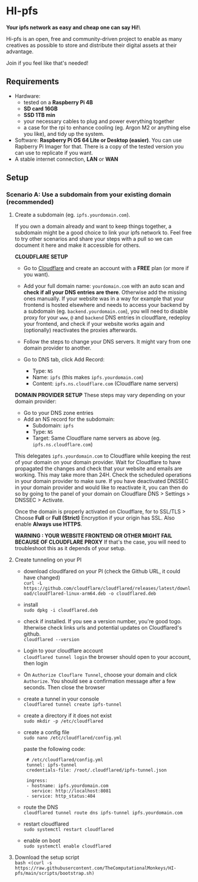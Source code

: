 # HI-pfs
**Your ipfs network as easy and cheap one can say Hi!**\

Hi-pfs is an open, free and community-driven project to enable as many creatives as possible to store and distribute their digital assets at their advantage.

Join if you feel like that's needed!

## Requirements
   - Hardware:
     - tested on a **Raspberry Pi 4B**
     - **SD card 16GB**
     - **SSD 1TB min**
     - your necessary cables to plug and power everything together
     - a case for the rpi to enhance cooling (eg. Argon M2 or anything else you like), and tidy up the system.
   - Software: **Raspberry Pi OS 64 Lite or Desktop (easier)**. You can use Rapberry Pi Imager for that. There is a copy of the tested version you can use to replicate if you want.
   - A stable internet connection, **LAN** or **WAN**


## Setup
### Scenario A: Use a subdomain from your existing domain (recommended)
1. Create a subdomain (eg. `ipfs.yourdomain.com`).
   
    If you own a domain already and want to keep things together, a subdomain might be a good choice to link your ipfs network to. Feel free to try other scenarios and share your steps with a pull so we can document it here and make it accessible for others.

   **CLOUDFLARE SETUP**
    - Go to [Cloudflare](https://www.cloudflare.com/) and create an account with a **FREE** plan (or more if you want).
    - Add your full domain name: `yourdomain.com` with an auto scan and **check if all your DNS entries are there**. Otherwise add the missing ones manually. If your website was in a way for example that your frontend is hosted elsewhere and needs to access your backend by a subdomain (eg. `backend.yourdomain.com`), you will need to disable proxy for your `www`, `@` and `backend` DNS entries in cloudflare, redeploy your frontend, and check if your website works again and (optionally) reactivates the proxies afterwards.
      
    - Follow the steps to change your DNS servers. It might vary from one domain provider to another.
    - Go to DNS tab, click Add Record:
      - Type: `NS`
      - Name: `ipfs` (this makes `ipfs.yourdomain.com`)
      - Content: `ipfs.ns.cloudflare.com` (Cloudflare name servers)
   
   **DOMAIN PROVIDER SETUP**
   These steps may vary depending on your domain provider:
   - Go to your DNS zone entries
   - Add an NS record for the subdomain:
      - Subdomain: `ipfs`
      - Type: `NS`
      - Target: Same Cloudflare name servers as above (eg. `ipfs.ns.cloudflare.com`)

   This delegates `ipfs.yourdomain.com` to Cloudflare while keeping the rest of your domain on your domain provider.
   Wait for Cloudflare to have propagated the changes and check that your website and emails are working. This may take more than 24H. Check the scheduled operations in your    domain provider to make sure. If you have deactivated DNSSEC in your domain provider and would like to reactivate it, you can then do so by going to the panel of your domain on Cloudflare DNS > Settings > DNSSEC > Activate.

   Once the domain is properly activated on Cloudflare, for to SSL/TLS > Choose **Full** or **Full (Strict)** Encryption if your origin has SSL. Also enable **Always use HTTPS**.

   **WARNING : YOUR WEBSITE FRONTEND OR OTHER MIGHT FAIL BECAUSE OF CLOUDFLARE PROXY**
   If that's the case, you will need to troubleshoot this as it depends of your setup.

2. Create tunneling on your PI

   - download cloudlfared on your PI (check the Github URL, it could have changed)\
      `curl -L https://github.com/cloudflare/cloudflared/releases/latest/download/cloudflared-linux-arm64.deb -o cloudflared.deb`
   - install\
      `sudo dpkg -i cloudflared.deb`
   - check if installed. If you see a version number, you're good togo. Itherwise check links urls and potential updates on Cloudflared's github.\
      `cloudflared --version`
   - Login to your cloudflare account\
       `cloudflared tunnel login`
     the browser should open to your account, then login
   - On `Authorize Clouflare Tunnel`, choose your domain and click `Authorize`. You should see a confirmation message after a few seconds. Then close the browser
   - create a tunnel in your console\
     `cloudflared tunnel create ipfs-tunnel`
   - create a directory if it does not exist\
     `sudo mkdir -p /etc/cloudflared`
   - create a config file\
     `sudo nano /etc/cloudflared/config.yml`

     paste the following code:
     ```
      # /etc/cloudflared/config.yml
      tunnel: ipfs-tunnel
      credentials-file: /root/.cloudflared/ipfs-tunnel.json

      ingress:
      - hostname: ipfs.yourdomain.com
        service: http://localhost:8081
      - service: http_status:404
     ```
   - route the DNS\
    `cloudflared tunnel route dns ipfs-tunnel ipfs.yourdomain.com`

   - restart cloudflared\
    `sudo systemctl restart cloudflared`

   - enable on boot\
    `sudo systemctl enable cloudflared`

3. Download the setup script\
   `bash <(curl -s https://raw.githubusercontent.com/TheComputationalMonkeys/HI-pfs/main/scripts/bootstrap.sh)`



